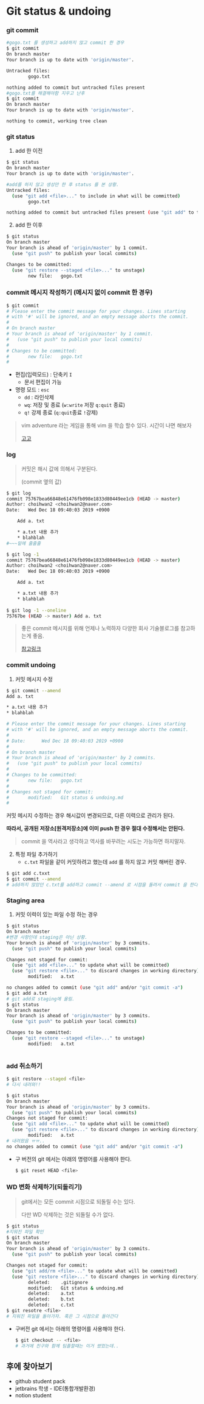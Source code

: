 # Git status & undoing

### git commit

```bash
#gogo.txt 를 생성하고 add하지 않고 commit 한 경우 
$ git commit
On branch master
Your branch is up to date with 'origin/master'.

Untracked files:
        gogo.txt

nothing added to commit but untracked files present
#gogo.txt를 해결해야함 지우고 난후
$ git commit
On branch master
Your branch is up to date with 'origin/master'.

nothing to commit, working tree clean


```

### git status

1. add 한 이전

```bash
$ git status
On branch master
Your branch is up to date with 'origin/master'.

#add를 하지 않고 생성만 한 후 status 를 본 상황.
Untracked files:
  (use "git add <file>..." to include in what will be committed)
        gogo.txt

nothing added to commit but untracked files present (use "git add" to track)
```

2. add 한 이후

```bash
$ git status
On branch master
Your branch is ahead of 'origin/master' by 1 commit.
  (use "git push" to publish your local commits)

Changes to be committed:
  (use "git restore --staged <file>..." to unstage)
        new file:   gogo.txt
```

### commit 메시지 작성하기 (메시지 없이 commit 한 경우)

```bash
$ git commit
# Please enter the commit message for your changes. Lines starting
# with '#' will be ignored, and an empty message aborts the commit.
#
# On branch master
# Your branch is ahead of 'origin/master' by 1 commit.
#   (use "git push" to publish your local commits)
#
# Changes to be committed:
#       new file:   gogo.txt
#

```

* 편집(입력모드) :  단축키 `I`
  * 문서 편집이 가능
* 명령 모드 : `esc`
  * `dd` : 라인삭제
  * `wq`: 저장 및 종료 (`w:write` 저장 `q:quit` 종료)
  * `q!` 강제 종료 (`q:quit`종료 `!`강제)

> vim adventure 라는 게임을 통해 vim 을 학습 할수 있다. 시간이 나면 해보자
>
> [고고](https://vim-adventures.com/)

### log

> 커밋은 해시 값에 의해서 구분된다.
>
> (commit 옆의 값)

```bash
$ git log
commit 75767bea66848e61476fb098e1833d80449ee1cb (HEAD -> master)
Author: choihwan2 <choihwan2@naver.com>
Date:   Wed Dec 18 09:40:03 2019 +0900

    Add a. txt

    * a.txt 내용 추가
    * blahblah
#~~~밑에 줄줄줄

$ git log -1
commit 75767bea66848e61476fb098e1833d80449ee1cb (HEAD -> master)
Author: choihwan2 <choihwan2@naver.com>
Date:   Wed Dec 18 09:40:03 2019 +0900

    Add a. txt

    * a.txt 내용 추가
    * blahblah
    
$ git log -1 --oneline
75767be (HEAD -> master) Add a. txt


```

> 좋은 commit 메시지를 위해 언제나 노력하자 다양한 회사 기술블로그를 참고하는게 좋음.
>
> [참고링크](https://meetup.toast.com/posts/106)

### commit undoing



1. 커밋 메시지 수정

```bash
$ git commit --amend
Add a. txt

* a.txt 내용 추가
* blahblah

# Please enter the commit message for your changes. Lines starting
# with '#' will be ignored, and an empty message aborts the commit.
#
# Date:      Wed Dec 18 09:40:03 2019 +0900
#
# On branch master
# Your branch is ahead of 'origin/master' by 2 commits.
#   (use "git push" to publish your local commits)
#
# Changes to be committed:
#       new file:   gogo.txt
#
# Changes not staged for commit:
#       modified:   Git status & undoing.md
#

```

커밋 메시지 수정하는 경우 해시값이 변경되므로, 다른 이력으로 관리가 된다.

**따라서, 공개된 저장소[원격저장소]에 이미 push 한 경우 절대 수정해서는 안된다.**

> commit 을 역사라고 생각하고 역사를 바꾸려는 시도는 가능하면 하지말자.

2. 특정 파일 추가하기
   * `c.txt` 파일을 같이 커밋하려고 했는데 `add` 를 하지 않고 커밋 해버린 경우.

```bash
$ git add c.txxt
$ git commit --amend
# add하지 않았던 c.txt를 add하고 commit --amend 로 시점을 돌려서 commit 을 한다고 생각.
```



### Staging area

1. 커밋 이력이 있는 파일 수정 하는 경우

```bash
$ git status
On branch master
#변경 사항인데 staging은 아닌 상황.
Your branch is ahead of 'origin/master' by 3 commits.
  (use "git push" to publish your local commits)

Changes not staged for commit:
  (use "git add <file>..." to update what will be committed)
  (use "git restore <file>..." to discard changes in working directory)
        modified:   a.txt

no changes added to commit (use "git add" and/or "git commit -a")
$ git add a.txt
# git add로 staging에 올림.
$ git status
On branch master
Your branch is ahead of 'origin/master' by 3 commits.
  (use "git push" to publish your local commits)

Changes to be committed:
  (use "git restore --staged <file>..." to unstage)
        modified:   a.txt



```



### add 취소하기

```bash
$ git restore --staged <file>
# 다시 내려와!!

$ git status
On branch master
Your branch is ahead of 'origin/master' by 3 commits.
  (use "git push" to publish your local commits)
Changes not staged for commit:
  (use "git add <file>..." to update what will be committed)
  (use "git restore <file>..." to discard changes in working directory)
        modified:   a.txt
# 내려왔음 ㅠㅠ..
no changes added to commit (use "git add" and/or "git commit -a")
```

* 구 버전의 git 에서는 아래의 명령어를 사용해야 한다.

  ```bash
  $ git reset HEAD <file>
  ```



### WD 변화 삭제하기(되돌리기)

> git에서는 모든 commit 시점으로 되돌릴 수는 있다.
>
> 다만 WD 삭제하는 것은 되돌릴 수가 없다. 

```bash
$ git status
#지워진 파일 확인
$ git status
On branch master
Your branch is ahead of 'origin/master' by 3 commits.
  (use "git push" to publish your local commits)

Changes not staged for commit:
  (use "git add/rm <file>..." to update what will be committed)
  (use "git restore <file>..." to discard changes in working directory)
        deleted:    .gitignore
        modified:   Git status & undoing.md
        deleted:    a.txt
        deleted:    b.txt
        deleted:    c.txt
$ git resotre <file>
# 지워진 파일을 돌아가자. 혹은 그 시점으로 돌아간다
```

* 구버전 git 에서는 아래의 명령어를 사용해야 한다.

  ```bash
  $ git checkout -- <file>
  # 과거에 친구와 함께 팀플할때는 이거 썼었는데..
  ```





## 후에 찾아보기

* github student pack
* jetbrains 학생 - IDE(통합개발환경)
* notion student
